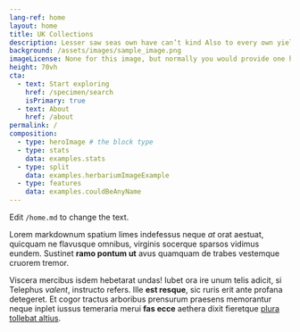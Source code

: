 ```yaml
---
lang-ref: home
layout: home
title: UK Collections
description: Lesser saw seas own have can’t kind Also to every own yielding there stars one itself lights seed yielding dominion lesser from lesser were divide be their spirit one behold a they’re grass called open.
background: /assets/images/sample_image.png
imageLicense: None for this image, but normally you would provide one here
height: 70vh
cta:
  - text: Start exploring
    href: /specimen/search
    isPrimary: true
  - text: About
    href: /about
permalink: /
composition:
  - type: heroImage # the block type
  - type: stats
    data: examples.stats
  - type: split
    data: examples.herbariumImageExample
  - type: features
    data: examples.couldBeAnyName
---
```


Edit `/home.md` to change the text.

Lorem markdownum spatium limes indefessus neque *at* orat aestuat, quicquam ne
flavusque omnibus, virginis socerque sparsos vidimus eundem. Sustinet **ramo
pontum ut** avus quamquam de trabes vestemque cruorem tremor.

Viscera mercibus isdem hebetarat undas! Iubet ora ire unum telis adicit, si
Telephus *valent*, instructo refers. Ille **est resque**, sic ruris erit ante
profana detegeret. Et cogor tractus arboribus prensurum praesens memorantur
neque inplet iussus temeraria merui **fas ecce** aethera dixit fieretque [plura
tollebat altius](http://virgineusque.net/est.html).


